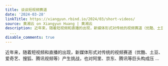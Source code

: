 ```yaml
---
title: 谈谈短视频赛道
date: '2024-03-28'
linkTitle: https://xiangyun.rbind.io/2024/03/short-videos/
source: 黄湘云 on Xiangyun Huang | 黄湘云
description: 近年来，随着短视频和直播的出现，新媒体形式对传统的视频赛道（优酷、土豆、爱奇艺、搜狐、腾讯视频等）产生挑战，也对阿里、京东、腾讯等巨头构成压
  ...
disable_comments: true
---
```

近年来，随着短视频和直播的出现，新媒体形式对传统的视频赛道（优酷、土豆、爱奇艺、搜狐、腾讯视频等）产生挑战，也对阿里、京东、腾讯等巨头构成压 ...